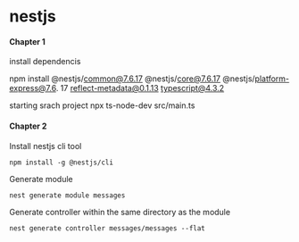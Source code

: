 # nestjs


#### Chapter 1
install dependencis

npm install @nestjs/common@7.6.17 @nestjs/core@7.6.17 @nestjs/platform-express@7.6.
17 reflect-metadata@0.1.13 typescript@4.3.2

starting srach project
npx ts-node-dev src/main.ts

#### Chapter 2
 Install nestjs cli tool
 ```
 npm install -g @nestjs/cli
 ```

 Generate module 
 ```
 nest generate module messages
 ```
 Generate controller within the same directory as the module
 ```
 nest generate controller messages/messages --flat
 ```
 


